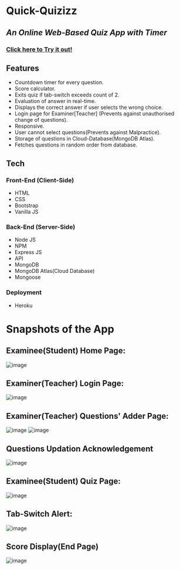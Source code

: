 # Quick-Quizizz

## _An Online Web-Based Quiz App with Timer_

### [Click here to Try it out!](https://quick-quizizz.herokuapp.com/)

## Features

- Countdown timer for every question.
- Score calculator.
- Exits quiz if tab-switch exceeds count of 2.
- Evaluation of answer in real-time.
- Displays the correct answer if user selects the wrong choice.
- Login page for Examiner[Teacher] (Prevents against unauthorised change of questions).
- Responsive.
- User cannot select questions(Prevents against Malpractice).
- Storage of questions in Cloud-Database(MongoDB Atlas).
- Fetches questions in random order from database.


## Tech

### Front-End (Client-Side)
- HTML
- CSS
- Bootstrap
- Vanilla JS

### Back-End (Server-Side)
- Node JS
- NPM
- Express JS
- API
- MongoDB
- MongoDB Atlas(Cloud Database)
- Mongoose

### Deployment
- Heroku

# Snapshots of the App
## Examinee(Student) Home Page:
![image](https://user-images.githubusercontent.com/89148170/191922600-f44c6527-6fd6-4251-ae8a-a97182796b4e.png)

## Examiner(Teacher) Login Page:
![image](https://user-images.githubusercontent.com/89148170/191922931-277acdd3-492e-47f8-9e68-36082b840a12.png)

## Examiner(Teacher) Questions' Adder Page:
![image](https://user-images.githubusercontent.com/89148170/188833903-4819b52f-5bb1-4a85-96ed-090b2ea40163.png)
![image](https://user-images.githubusercontent.com/89148170/188828015-c4d1d7e6-cdb9-46c4-bb3a-617060110ce4.png)

## Questions Updation Acknowledgement
![image](https://user-images.githubusercontent.com/89148170/188828510-319629fd-c790-4c68-acdf-377bc059b81f.png)

## Examinee(Student) Quiz Page:
![image](https://user-images.githubusercontent.com/89148170/191923444-5fb2b313-f1c6-4b62-9b21-e1da9d942cc4.png)

## Tab-Switch Alert:
![image](https://user-images.githubusercontent.com/89148170/191923599-2bba5d4e-8ff3-4515-a1a4-c0accd0ba950.png)

## Score Display(End Page)
![image](https://user-images.githubusercontent.com/89148170/191923787-1d3f6244-fe27-4c99-8d55-c0cb99d10849.png)



